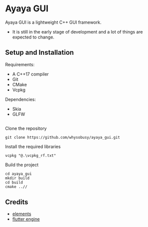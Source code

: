 # Ayaya GUI
Ayaya GUI is a lightweight C++ GUI framework.
 - It is still in the early stage of development and a lot of things are expected to change.

## Setup and Installation
Requirements:
 - A C++17 compiler
 - Git
 - CMake
 - Vcpkg

Dependencies:
 - Skia
 - GLFW
## 
Clone the repository
```
git clone https://github.com/whysobusy/ayaya_gui.git
```
Install the required libraries
```
vcpkg "@.\vcpkg_rf.txt"
```
Build the project
```
cd ayaya_gui
mkdir build
cd build
cmake ..//
```


## Credits
 - [elements](https://github.com/cycfi/elements)
 - [flutter engine](https://github.com/flutter/engine)